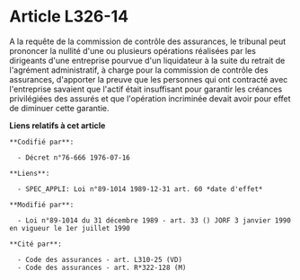 # Article L326-14

A la requête de la commission de contrôle des assurances, le tribunal peut prononcer la nullité d'une ou plusieurs opérations
réalisées par les dirigeants d'une entreprise pourvue d'un liquidateur à la suite du retrait de l'agrément administratif, à
charge pour la commission de contrôle des assurances, d'apporter la preuve que les personnes qui ont contracté avec
l'entreprise savaient que l'actif était insuffisant pour garantir les créances privilégiées des assurés et que l'opération
incriminée devait avoir pour effet de diminuer cette garantie.

**Liens relatifs à cet article**

	**Codifié par**:

	  - Décret n°76-666 1976-07-16

	**Liens**:

	  - SPEC_APPLI: Loi n°89-1014 1989-12-31 art. 60 *date d'effet*

	**Modifié par**:

	  - Loi n°89-1014 du 31 décembre 1989 - art. 33 () JORF 3 janvier 1990 en vigueur le 1er juillet 1990

	**Cité par**:

	  - Code des assurances - art. L310-25 (VD)
	  - Code des assurances - art. R*322-128 (M)
